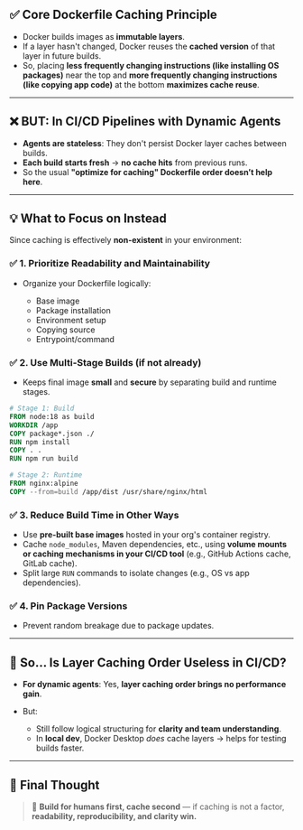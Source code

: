 ## ✅ **Core Dockerfile Caching Principle**

* Docker builds images as **immutable layers**.
* If a layer hasn't changed, Docker reuses the **cached version** of that layer in future builds.
* So, placing **less frequently changing instructions (like installing OS packages)** near the top and **more frequently changing instructions (like copying app code)** at the bottom **maximizes cache reuse**.

---

## ❌ **BUT: In CI/CD Pipelines with Dynamic Agents**

* **Agents are stateless**: They don't persist Docker layer caches between builds.
* **Each build starts fresh** → **no cache hits** from previous runs.
* So the usual **"optimize for caching" Dockerfile order doesn’t help here**.

---

## 💡 **What to Focus on Instead**

Since caching is effectively **non-existent** in your environment:

### ✅ 1. **Prioritize Readability and Maintainability**

* Organize your Dockerfile logically:

  * Base image
  * Package installation
  * Environment setup
  * Copying source
  * Entrypoint/command

### ✅ 2. **Use Multi-Stage Builds** (if not already)

* Keeps final image **small** and **secure** by separating build and runtime stages.

```Dockerfile
# Stage 1: Build
FROM node:18 as build
WORKDIR /app
COPY package*.json ./
RUN npm install
COPY . .
RUN npm run build

# Stage 2: Runtime
FROM nginx:alpine
COPY --from=build /app/dist /usr/share/nginx/html
```

### ✅ 3. **Reduce Build Time in Other Ways**

* Use **pre-built base images** hosted in your org's container registry.
* Cache `node_modules`, Maven dependencies, etc., using **volume mounts or caching mechanisms in your CI/CD tool** (e.g., GitHub Actions cache, GitLab cache).
* Split large `RUN` commands to isolate changes (e.g., OS vs app dependencies).

### ✅ 4. **Pin Package Versions**

* Prevent random breakage due to package updates.

---

## 🚫 So... Is Layer Caching Order Useless in CI/CD?

* **For dynamic agents**: Yes, **layer caching order brings no performance gain**.
* But:

  * Still follow logical structuring for **clarity and team understanding**.
  * In **local dev**, Docker Desktop *does* cache layers → helps for testing builds faster.

---

## 🧠 Final Thought

> 🔧 **Build for humans first, cache second** — if caching is not a factor, **readability, reproducibility, and clarity win.**


